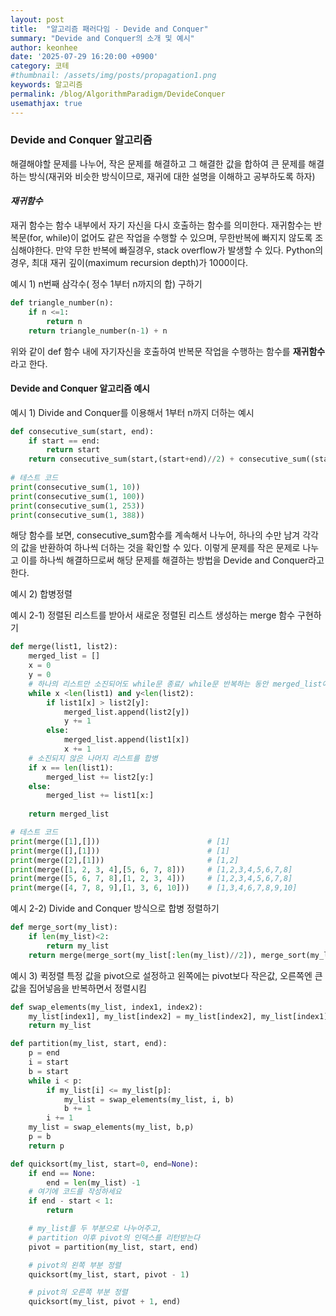 ```yaml
---
layout: post
title:  "알고리즘 패러다임 - Devide and Conquer"
summary: "Devide and Conquer의 소개 및 예시"
author: keonhee
date: '2025-07-29 16:20:00 +0900'
category: 코테
#thumbnail: /assets/img/posts/propagation1.png
keywords: 알고리즘
permalink: /blog/AlgorithmParadigm/DevideConquer
usemathjax: true
---
```


### Devide and Conquer 알고리즘

해결해야할 문제를 나누어, 작은 문제를 해결하고 그 해결한 값을 합하여 큰 문제를 해결하는 방식(재귀와 비슷한 방식이므로, 재귀에 대한 설명을 이해하고 공부하도록 하자)

#### ***재귀함수***

재귀 함수는 함수 내부에서 자기 자신을 다시 호출하는 함수를 의미한다. 재귀함수는 반복문(for, while)이 없어도 같은 작업을 수행할 수 있으며, 무한반복에 빠지지 않도록 조심해야한다.
만약 무한 반복에 빠질경우, stack overflow가 발생할 수 있다. Python의 경우, 최대 재귀 깊이(maximum recursion depth)가 1000이다.

예시 1) n번째 삼각수( 정수 1부터 n까지의 합) 구하기

```python
def triangle_number(n):
    if n <=1:
        return n
    return triangle_number(n-1) + n
```
위와 같이 def 함수 내에 자기자신을 호출하여 반복문 작업을 수행하는 함수를 **재귀함수**라고 한다.


#### Devide and Conquer 알고리즘 예시

예시 1) Divide and Conquer를 이용해서 1부터 n까지 더하는 예시
```python
def consecutive_sum(start, end):
    if start == end:
        return start
    return consecutive_sum(start,(start+end)//2) + consecutive_sum((start+end)//2 + 1, end)
    
# 테스트 코드
print(consecutive_sum(1, 10))
print(consecutive_sum(1, 100))
print(consecutive_sum(1, 253))
print(consecutive_sum(1, 388))
```

해당 함수를 보면, consecutive_sum함수를 계속해서 나누어, 하나의 수만 남겨 각각의 값을 반환하여 하나씩 더하는 것을 확인할 수 있다. 이렇게 문제를 작은 문제로 나누고 이를 하나씩 해결하므로써 해당 문제를 해결하는 방법을 Devide and Conquer라고 한다.


예시 2) 합병정렬

예시 2-1) 정렬된 리스트를 받아서 새로운 정렬된 리스트 생성하는 merge 함수 구현하기

```python
def merge(list1, list2):
    merged_list = []
    x = 0
    y = 0
    # 하나의 리스트만 소진되어도 while문 종료/ while문 반복하는 동안 merged_list에 각 리스트의 원소 비교하며 합병 
    while x <len(list1) and y<len(list2):
        if list1[x] > list2[y]:
            merged_list.append(list2[y])
            y += 1
        else:
            merged_list.append(list1[x])
            x += 1
    # 소진되지 않은 나머지 리스트를 합병
    if x == len(list1):
        merged_list += list2[y:]
    else:
        merged_list += list1[x:]
        
    return merged_list

# 테스트 코드
print(merge([1],[]))                        # [1]
print(merge([],[1]))                        # [1]
print(merge([2],[1]))                       # [1,2]
print(merge([1, 2, 3, 4],[5, 6, 7, 8]))     # [1,2,3,4,5,6,7,8]
print(merge([5, 6, 7, 8],[1, 2, 3, 4]))     # [1,2,3,4,5,6,7,8]
print(merge([4, 7, 8, 9],[1, 3, 6, 10]))    # [1,3,4,6,7,8,9,10]
```

예시 2-2) Divide and Conquer 방식으로 합병 정렬하기
```python
def merge_sort(my_list):
    if len(my_list)<2:
        return my_list
    return merge(merge_sort(my_list[:len(my_list)//2]), merge_sort(my_list[len(my_list)//2:]))

```

예시 3) 퀵정렬
특정 값을 pivot으로 설정하고 왼쪽에는 pivot보다 작은값, 오른쪽엔 큰값을 집어넣음을 반복하면서 정렬시킴
```python
def swap_elements(my_list, index1, index2):
    my_list[index1], my_list[index2] = my_list[index2], my_list[index1]
    return my_list

def partition(my_list, start, end):
    p = end
    i = start
    b = start
    while i < p:
        if my_list[i] <= my_list[p]:
            my_list = swap_elements(my_list, i, b)
            b += 1
        i += 1
    my_list = swap_elements(my_list, b,p)
    p = b
    return p

def quicksort(my_list, start=0, end=None):
    if end == None:
        end = len(my_list) -1
    # 여기에 코드를 작성하세요
    if end - start < 1:
        return

    # my_list를 두 부분으로 나누어주고,
    # partition 이후 pivot의 인덱스를 리턴받는다
    pivot = partition(my_list, start, end)

    # pivot의 왼쪽 부분 정렬
    quicksort(my_list, start, pivot - 1)

    # pivot의 오른쪽 부분 정렬
    quicksort(my_list, pivot + 1, end)
```